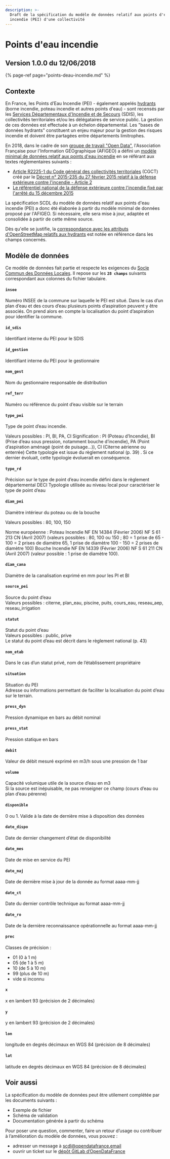 ```yaml
---
description: >-
  Draft de la spécification du modèle de données relatif aux points d'eau
  incendie (PEI) d'une collectivité
---
```


# Points d'eau incendie

## Version 1.0.0 du 12/06/2018 <a id="version-0-0-0-du-jj-mm-aaaa"></a>

{% page-ref page="points-deau-incendie.md" %}

## Contexte <a id="contexte"></a>

En France, les Points d’Eau Incendie \(PEI\) - également appelés [hydrants](https://fr.wikipedia.org/wiki/Hydrant) \(borne incendie, poteau incendie et autres points d'eau\) - sont recensés par les [Services Départementaux d'Incendie et de Secours](https://fr.wikipedia.org/wiki/Service_d%C3%A9partemental_d%27incendie_et_de_secours) \(SDIS\), les collectivités territoriales et/ou les délégataires de service public. La gestion de ces données est effectuée à un échelon départemental. Les "bases de données hydrants" constituent un enjeu majeur pour la gestion des risques incendie et doivent être partagées entre départements limitrophes.

En 2018, dans le cadre de son [groupe de travail "Open Data"](http://www.afigeo.asso.fr/pole-entreprise/groupe-dinteret-ogc/2117-modele-minimal-hydrants-3.html), l'Association Française pour l'Information GEOgraphique \(AFIGEO\) a défini un [modèle minimal de données relatif aux points d'eau incendie](http://www.afigeo.asso.fr/images/BD-Entreprises/OGC_-_Open_Data/Modele_minimal_donn%C3%A9es_PEI.pdf) en se référant aux textes réglementaires suivants :

* [Article R2225-1 du Code général des collectivités territoriales](https://www.legifrance.gouv.fr/affichCodeArticle.do?cidTexte=LEGITEXT000006070633&idArticle=LEGIARTI000030299532) \(CGCT\) créé par le [Décret n° 2015-235 du 27 février 2015 relatif à la défense extérieure contre l'incendie - Article 2](https://www.legifrance.gouv.fr/jo_pdf.do?id=JORFTEXT000030296571)
* [Le référentiel national de la défense extérieure contre l'incendie fixé par l'arrêté du 15 décembre 2015](https://www.interieur.gouv.fr/Le-ministere/Securite-civile/Documentation-technique/La-defense-exterieure-contre-l-incendie)

La spécification SCDL du modèle de données relatif aux points d'eau incendie \(PEI\) a donc été élaborée à partir du modèle minimal de données proposé par l'AFIGEO. Si nécessaire, elle sera mise à jour, adaptée et consolidée à partir de cette même source.

Dès qu'elle se justifie, la [correspondance avec les attributs d'OpenStreetMap relatifs aux hydrants](https://wiki.openstreetmap.org/wiki/FR:Tag:emergency%3Dfire_hydrant#Correspondance_avec_le_mod.C3.A8le_PEI_de_l.27Afigeo) est notée en référence dans les champs concernés.

## Modèle de données <a id="modele-de-donnees"></a>

Ce modèle de données fait partie et respecte les exigences du [Socle Commun des Données Locales](../../recommandations-relatives-aux-jeux-de-donnees.md). Il repose sur les **`28 champs`** suivants correspondant aux colonnes du fichier tabulaire.

#### `insee`

Numéro INSEE de la commune sur laquelle le PEI est situé. Dans le cas d’un plan d’eau et des cours d’eau plusieurs points d’aspiration peuvent y être associés. On prend alors en compte la localisation du point d’aspiration pour identifier la commune.

#### `id_sdis`

Identifiant interne du PEI pour le SDIS

#### `id_gestion`

Identifiant interne du PEI pour le gestionnaire

#### `nom_gest`

Nom du gestionnaire responsable de distribution

#### `ref_terr`

Numéro ou référence du point d’eau visible sur le terrain

#### `type_pei`

Type de point d’eau incendie. 

Valeurs possibles : PI, BI, PA, CI Signification : PI \(Poteau d’Incendie\), BI \(Prise d’eau sous pression, notamment bouche d’incendie\), PA \(Point d’aspiration aménagé \(point de puisage…\)\), CI \(Citerne aérienne ou enterrée\) Cette typologie est issue du règlement national \(p. 39\) . Si ce dernier évoluait, cette typologie évoluerait en conséquence.

#### `type_rd`

Précision sur le type de point d’eau incendie défini dans le règlement départemental DECI Typologie utilisée au niveau local pour caractériser le type de point d’eau

#### `diam_pei`

Diamètre intérieur du poteau ou de la bouche

Valeurs possibles : 80, 100, 150

Norme européenne : Poteau Incendie NF EN 14384 \(Février 2006\) NF S 61 213 CN \(Avril 2007\) \(valeurs possibles : 80, 100 ou 150 ; 80 = 1 prise de 65 - 100 = 2 prises de diamètre 65, 1 prise de diamètre 100 - 150 = 2 prises de diamètre 100\) Bouche Incendie NF EN 14339 \(Février 2006\) NF S 61 211 CN \(Avril 2007\) \(valeur possible : 1 prise de diamètre 100\).

#### `diam_cana`

Diamètre de la canalisation exprimé en mm pour les PI et BI

#### `source_pei`

Source du point d’eau  
Valeurs possibles : citerne, plan\_eau, piscine, puits, cours\_eau, reseau\_aep, reseau\_irrigation

#### `statut`

Statut du point d’eau  
Valeurs possibles : public, prive  
Le statut du point d’eau est décrit dans le règlement national \(p. 43\)

#### `nom_etab`

Dans le cas d’un statut privé, nom de l’établissement propriétaire

#### `situation`

Situation du PEI  
Adresse ou informations permettant de faciliter la localisation du point d’eau sur le terrain.

#### `press_dyn`

Pression dynamique en bars au débit nominal

#### `press_stat`

Pression statique en bars

#### `debit`

Valeur de débit mesuré exprimé en m3/h sous une pression de 1 bar

#### `volume`

Capacité volumique utile de la source d’eau en m3  
Si la source est inépuisable, ne pas renseigner ce champ \(cours d’eau ou plan d’eau pérenne\)

#### `disponible`

0 ou 1. Valide à la date de dernière mise à disposition des données

#### `date_dispo`

Date de dernier changement d’état de disponibilité

#### `date_mes`

Date de mise en service du PEI

#### `date_maj`

Date de dernière mise à jour de la donnée au format aaaa-mm-jj

#### `date_ct`

Date du dernier contrôle technique au format aaaa-mm-jj

#### `date_ro`

Date de la dernière reconnaissance opérationnelle au format aaaa-mm-jj

#### `prec`

Classes de précision :

* 01 \(0 à 1 m\)
* 05 \(de 1 à 5 m\)
* 10 \(de 5 à 10 m\)
* 99 \(plus de 10 m\)
* vide si inconnu

#### `x`

x en lambert 93 \(précision de 2 décimales\)

#### `y`

y en lambert 93 \(précision de 2 décimales\)

#### `lon`

longitude en degrés décimaux en WGS 84 \(précision de 8 décimales\)

#### `lat`

latitude en degrés décimaux en WGS 84 \(précision de 8 décimales\)

## Voir aussi <a id="voir-aussi"></a>

La spécification du modèle de données peut être utilement complétée par les documents suivants :

* Exemple de fichier
* Schéma de validation​
* Documentation générée à partir du schéma​​

Pour poser une question, commenter, faire un retour d’usage ou contribuer à l’amélioration du modèle de données, vous pouvez :

* adresser un message à scdl@opendatafrance.email
* ouvrir un ticket sur le [dépôt GitLab d’OpenDataFrance​](https://git.opendatafrance.net/scdl/equipements/issues/new)



